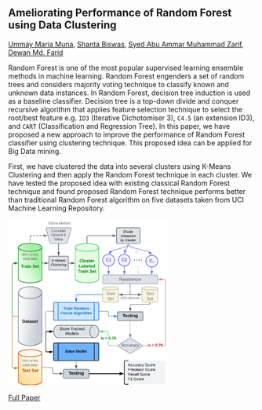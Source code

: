 ## Ameliorating Performance of Random Forest using Data Clustering

[Ummay Maria Muna](mailto:umuna201429@bscse.uiu.ac.bd),
[Shanta Biswas](mailto:sbiswas201418@bscse.uiu.ac.bd),
[Syed Abu Ammar Muhammad Zarif](mailto:szarif202009@bscse.uiu.ac.bd),
[Dewan Md. Farid](mailto:dewanfarid@cse.uiu.ac.bd) 

Random Forest is one of the most popular supervised learning ensemble methods in machine learning. Random Forest
engenders a set of random trees and considers majority voting technique to classify known and unknown data instances. In
Random Forest, decision tree induction is used as a baseline classifier. Decision tree is a top-down divide and conquer
recursive algorithm that applies feature selection technique to select the root/best feature e.g. `ID3` (Iterative
Dichotomiser 3), `C4.5` (an extension ID3), and `CART` (Classification and Regression Tree). In this paper, we have
proposed a new approach to improve the performance of Random Forest classifier using clustering technique. This proposed
idea can be applied for Big Data mining. 

First, we have clustered the data into several clusters using K-Means Clustering
and then apply the Random Forest technique in each cluster. We have tested the proposed idea with existing classical
Random Forest technique and found proposed Random Forest technique performs better than traditional Random Forest
algorithm on five datasets taken from UCI Machine Learning Repository.

<img src="./rfwoc/proposed_system_diagram.jpeg" alt="Proposed-System" style="zoom: 33%;" />

[Full Paper](https://ieeexplore.ieee.org/document/10441376)
